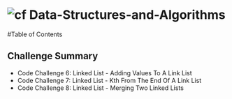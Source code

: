 ![cf](http://i.imgur.com/7v5ASc8.png) Data-Structures-and-Algorithms
===

#Table of Contents

## Challenge Summary
* Code Challenge 6: Linked List - Adding Values To A Link List
* Code Challenge 7: Linked List - Kth From The End Of A Link List
* Code Challenge 8: Linked List - Merging Two Linked Lists